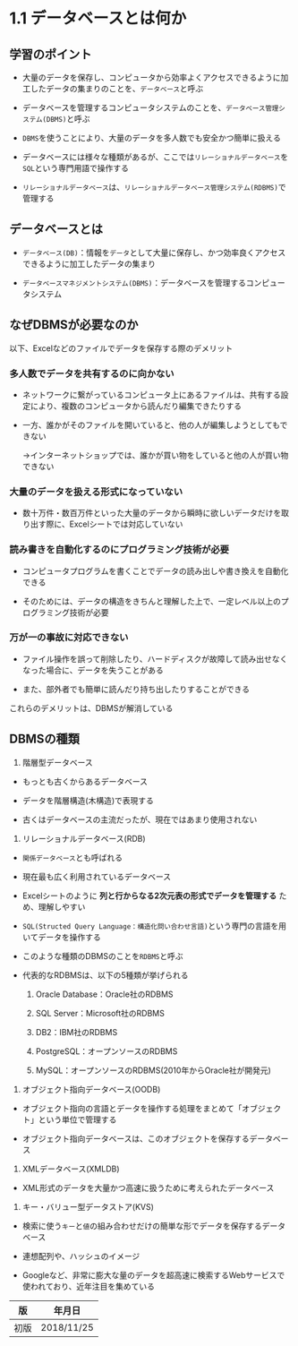 1.1 データベースとは何か
=====================

## 学習のポイント

* 大量のデータを保存し、コンピュータから効率よくアクセスできるように加工したデータの集まりのことを、`データベース`と呼ぶ

* データベースを管理するコンピュータシステムのことを、`データベース管理システム(DBMS)`と呼ぶ

* `DBMS`を使うことにより、大量のデータを多人数でも安全かつ簡単に扱える

* データベースには様々な種類があるが、ここでは`リレーショナルデータベース`を`SQL`という専門用語で操作する

* `リレーショナルデータベース`は、`リレーショナルデータベース管理システム(RDBMS)`で管理する



## データベースとは

* `データベース(DB)`：情報を`データ`として大量に保存し、かつ効率良くアクセスできるように加工したデータの集まり

* `データベースマネジメントシステム(DBMS)`：データベースを管理するコンピュータシステム



## なぜDBMSが必要なのか

以下、Excelなどのファイルでデータを保存する際のデメリット



### 多人数でデータを共有するのに向かない

* ネットワークに繋がっているコンピュータ上にあるファイルは、共有する設定により、複数のコンピュータから読んだり編集できたりする

* 一方、誰かがそのファイルを開いていると、他の人が編集しようとしてもできない

  ->インターネットショップでは、誰かが買い物をしていると他の人が買い物できない



### 大量のデータを扱える形式になっていない

* 数十万件・数百万件といった大量のデータから瞬時に欲しいデータだけを取り出す際に、Excelシートでは対応していない



### 読み書きを自動化するのにプログラミング技術が必要

* コンピュータプログラムを書くことでデータの読み出しや書き換えを自動化できる

* そのためには、データの構造をきちんと理解した上で、一定レベル以上のプログラミング技術が必要



### 万が一の事故に対応できない

* ファイル操作を誤って削除したり、ハードディスクが故障して読み出せなくなった場合に、データを失うことがある

* また、部外者でも簡単に読んだり持ち出したりすることができる



これらのデメリットは、DBMSが解消している



## DBMSの種類

1. 階層型データベース

  * もっとも古くからあるデータベース

  * データを階層構造(木構造)で表現する

  * 古くはデータベースの主流だったが、現在ではあまり使用されない


1. リレーショナルデータベース(RDB)

  * `関係データベース`とも呼ばれる

  * 現在最も広く利用されているデータベース

  * Excelシートのように **列と行からなる2次元表の形式でデータを管理する** ため、理解しやすい

  * `SQL(Structed Query Language：構造化問い合わせ言語)`という専門の言語を用いてデータを操作する

  * このような種類のDBMSのことを`RDBMS`と呼ぶ

  * 代表的なRDBMSは、以下の5種類が挙げられる

    1. Oracle Database：Oracle社のRDBMS

    1. SQL Server：Microsoft社のRDBMS

    1. DB2：IBM社のRDBMS

    1. PostgreSQL：オープンソースのRDBMS

    1. MySQL：オープンソースのRDBMS(2010年からOracle社が開発元)


1. オブジェクト指向データベース(OODB)

  * オブジェクト指向の言語とデータを操作する処理をまとめて「オブジェクト」という単位で管理する

  * オブジェクト指向データベースは、このオブジェクトを保存するデータベース


1. XMLデータベース(XMLDB)

  * XML形式のデータを大量かつ高速に扱うために考えられたデータベース


1. キー・バリュー型データストア(KVS)

  * 検索に使う`キー`と`値`の組み合わせだけの簡単な形でデータを保存するデータベース

  * 連想配列や、ハッシュのイメージ

  * Googleなど、非常に膨大な量のデータを超高速に検索するWebサービスで使われており、近年注目を集めている



| 版 |   年月日  |
|----|----------|
|初版|2018/11/25|
